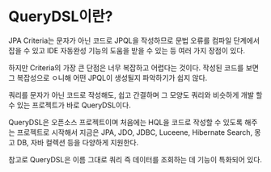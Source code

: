 # QueryDSL이란?
JPA Criteria는 문자가 아닌 코드로 JPQL을 작성하므로 문법 오류를 컴파일 단계에서 잡을 수 있고 IDE 자동완성 기능의 도움을 받을 수 있는 등 여러 가지 장점이 있다.

하지만 Criteria의 가장 큰 단점은 너무 복잡하고 어렵다는 것이다. 작성된 코드를 보면 그 복잡성으로 ㅇ니해 어떤 JPQL이 생성될지 파악하기가 쉽지 않다.

쿼리를 문자가 아닌 코드로 작성해도, 쉽고 간결하며 그 모양도 쿼리와 비슷하게 개발 할 수 있는 프로젝트가 바로 QueryDSL이다.

QueryDSL은 오픈소스 프로젝트이며 처음에는 HQL을 코드로 작성할 수 있도록 해주는 프로젝트로 시작해서 지금은 JPA, JDO, JDBC, Luceene, Hibernate Search, 몽고 DB, 자바 컬렉션 등을 다양하게 지원한다.

참고로 QueryDSL은 이름 그대로 쿼리 즉 데이터를 조회하는 데 기능이 특화되어 있다.